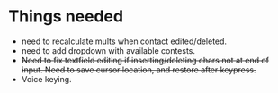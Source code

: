 # Things needed

- need to recalculate mults when contact edited/deleted.
- need to add dropdown with available contests.
- ~~Need to fix textfield editing if inserting/deleting chars not at end of input. Need to save cursor location, and restore after keypress.~~
- Voice keying.
